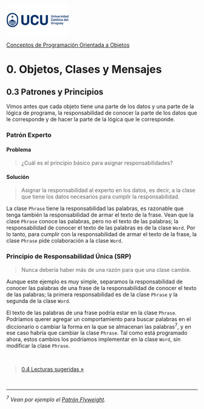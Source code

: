 ![UCU](../../Assets/logo-ucu.png)

[Conceptos de Programación Orientada a Objetos](../../)


# 0. Objetos, Clases y Mensajes

## 0.3 Patrones y Principios

Vimos antes que cada objeto tiene una parte de los datos y una parte de la lógica de programa, la responsabilidad de conocer la parte de los datos que le corresponde y de hacer la parte de la lógica que le corresponde.

### Patrón Experto

#### Problema

> ¿Cuál es el principio básico para asignar responsabilidades?

#### Solución

> Asignar la responsabilidad al experto en los datos, es decir, a la clase que tiene los datos necesarios para cumplir la responsabilidad.

La clase `Phrase` tiene la responsabilidad las palabras, es razonable que tenga también la responsabilidad de armar el texto de la frase. Vean que la clase `Phrase` conoce las palabras, pero no el texto de las palabras; la responsabilidad de conocer el texto de las palabras es de la clase `Word`. Por lo tanto, para cumplir con la responsabilidad de armar el texto de la frase, la clase `Phrase` pide colaboración a la clase `Word`.

### Principio de Responsabilidad Única (SRP)

> Nunca debería haber más de una razón para que una clase cambie.

Aunque este ejemplo es muy simple, separamos la responsabilidad de conocer las palabras de una frase de la responsabilidad de conocer el texto de las palabras; la primera responsabilidad es de la clase `Phrase` y la segunda de la clase `Word`.

El texto de las palabras de una frase podría estar en la clase `Phrase`. Podríamos querer agregar un comportamiento para buscar palabras en el diccionario o cambiar la forma en la que se almacenan las palabras<sup>7</sup>, y en ese caso habría que cambiar la clase `Phrase`. Tal como está programado ahora, estos cambios los podríamos implementar en la clase `Word`, sin modificar la clase `Phrase`.

<br/>

> [0.4 Lecturas sugeridas »](./0_4_Lecturas_Sugeridas.md)

<br/>

*******

_<sup>7</sup> Vean por ejemplo el [Patrón Flyweight](https://en.wikipedia.org/wiki/Flyweight_pattern)._